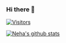 ### Hi there 👋
[![Visitors](https://visitor-badge.glitch.me/badge?page_id=nehaparmar99.visitor-badge)](https://github.com/nehaparmar99)
<!--
**nehaparmar99/nehaparmar99** is a ✨ _special_ ✨ repository because its `README.md` (this file) appears on your GitHub profile.

Here are some ideas to get you started:

- 🔭 I’m currently working on ...
- 🌱 I’m currently learning ...
- 👯 I’m looking to collaborate on ...
- 🤔 I’m looking for help with ...
- 💬 Ask me about ...
- 📫 How to reach me: ...
- 😄 Pronouns: ...
- ⚡ Fun fact: ...
-->

[![Neha's github stats](https://github-readme-stats.vercel.app/api?username=nehaparmar99&count_private=true&show_icons=true&theme=tokyonight)](https://github.com/nehaparmar99/github-readme-stats)

